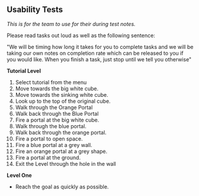 ## Usability Tests
_This is for the team to use for their during test notes._

Please read tasks out loud as well as the following sentence:

"We will be timing how long it takes for you to complete tasks and we will be taking our own notes on completion rate which can be released to you if you would like. When you finish a task, just stop until we tell you otherwise"

<!-- INSERT A GENERAL SPIEL OF HOW TO USE THE VIVE. -->

**Tutorial Level**

1. Select tutorial from the menu
2. Move towards the big white cube.
3. Move towards the sinking white cube.
4. Look up to the top of the original cube.
5. Walk through the Orange Portal
6. Walk back through the Blue Portal
7. Fire a portal at the big white cube.
8. Walk through the blue portal.
9. Walk back through the orange portal.
10. Fire a portal to open space.
11. Fire a blue portal at a grey wall.
12. Fire an orange portal at a grey shape.
13. Fire a portal at the ground.
14. Exit the Level through the hole in the wall


**Level One**
* Reach the goal as quickly as possible.